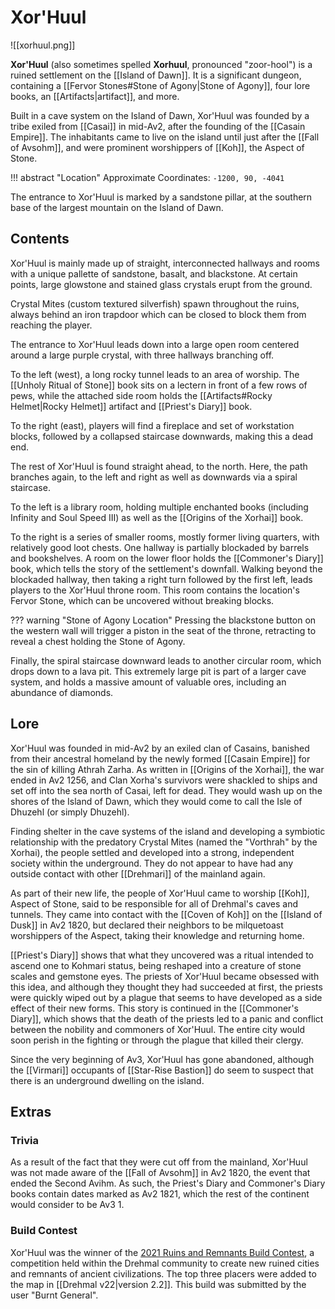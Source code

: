 # Xor'Huul

![[xorhuul.png]]

**Xor'Huul** (also sometimes spelled **Xorhuul**, pronounced "zoor-hool") is a ruined settlement on the [[Island of Dawn]]. It is a significant dungeon, containing a [[Fervor Stones#Stone of Agony|Stone of Agony]], four lore books, an [[Artifacts|artifact]], and more.

Built in a cave system on the Island of Dawn, Xor'Huul was founded by a tribe exiled from [[Casai]] in mid-Av2, after the founding of the [[Casain Empire]]. The inhabitants came to live on the island until just after the [[Fall of Avsohm]], and were prominent worshippers of [[Koh]], the Aspect of Stone.

!!! abstract "Location"
    Approximate Coordinates: `-1200, 90, -4041`

The entrance to Xor'Huul is marked by a sandstone pillar, at the southern base of the largest mountain on the Island of Dawn.

## Contents

Xor'Huul is mainly made up of straight, interconnected hallways and rooms with a unique pallette of sandstone, basalt, and blackstone. At certain points, large glowstone and stained glass crystals erupt from the ground. 

Crystal Mites (custom textured silverfish) spawn throughout the ruins, always behind an iron trapdoor which can be closed to block them from reaching the player.

The entrance to Xor'Huul leads down into a large open room centered around a large purple crystal, with three hallways branching off.

To the left (west), a long rocky tunnel leads to an area of worship. The [[Unholy Ritual of Stone]] book sits on a lectern in front of a few rows of pews, while the attached side room holds the [[Artifacts#Rocky Helmet|Rocky Helmet]] artifact and [[Priest's Diary]] book.

To the right (east), players will find a fireplace and set of workstation blocks, followed by a collapsed staircase downwards, making this a dead end. 

The rest of Xor'Huul is found straight ahead, to the north. Here, the path branches again, to the left and right as well as downwards via a spiral staircase.

To the left is a library room, holding multiple enchanted books (including Infinity and Soul Speed III) as well as the [[Origins of the Xorhai]] book.

To the right is a series of smaller rooms, mostly former living quarters, with relatively good loot chests. One hallway is partially blockaded by barrels and bookshelves. A room on the lower floor holds the [[Commoner's Diary]] book, which tells the story of the settlement's downfall. Walking beyond the blockaded hallway, then taking a right turn followed by the first left, leads players to the Xor'Huul throne room. This room contains the location's Fervor Stone, which can be uncovered without breaking blocks.

??? warning "Stone of Agony Location"
    Pressing the blackstone button on the western wall will trigger a piston in the seat of the throne, retracting to reveal a chest holding the Stone of Agony.

Finally, the spiral staircase downward leads to another circular room, which drops down to a lava pit. This extremely large pit is part of a larger cave system, and holds a massive amount of valuable ores, including an abundance of diamonds.

## Lore

Xor'Huul was founded in mid-Av2 by an exiled clan of Casains, banished from their ancestral homeland by the newly formed [[Casain Empire]] for the sin of killing Athrah Zarha. As written in [[Origins of the Xorhai]], the war ended in Av2 1256, and Clan Xorha's survivors were shackled to ships and set off into the sea north of Casai, left for dead. They would wash up on the shores of the Island of Dawn, which they would come to call the Isle of Dhuzehl (or simply Dhuzehl).

Finding shelter in the cave systems of the island and developing a symbiotic relationship with the predatory Crystal Mites (named the "Vorthrah" by the Xorhai), the people settled and developed into a strong, independent society within the underground. They do not appear to have had any outside contact with other [[Drehmari]] of the mainland again.

As part of their new life, the people of Xor'Huul came to worship [[Koh]], Aspect of Stone, said to be responsible for all of Drehmal's caves and tunnels. They came into contact with the [[Coven of Koh]] on the [[Island of Dusk]] in Av2 1820, but declared their neighbors to be milquetoast worshippers of the Aspect, taking their knowledge and returning home. 

[[Priest's Diary]] shows that what they uncovered was a ritual intended to ascend one to Kohmari status, being reshaped into a creature of stone scales and gemstone eyes. The priests of Xor'Huul became obsessed with this idea, and although they thought they had succeeded at first, the priests were quickly wiped out by a plague that seems to have developed as a side effect of their new forms. This story is continued in the [[Commoner's Diary]], which shows that the death of the priests led to a panic and conflict between the nobility and commoners of Xor'Huul. The entire city would soon perish in the fighting or through the plague that killed their clergy.

Since the very beginning of Av3, Xor'Huul has gone abandoned, although the [[Virmari]] occupants of [[Star-Rise Bastion]] do seem to suspect that there is an underground dwelling on the island.

## Extras

### Trivia

As a result of the fact that they were cut off from the mainland, Xor'Huul was not made aware of the [[Fall of Avsohm]] in Av2 1820, the event that ended the Second Avihm.  As such, the Priest's Diary and Commoner's Diary books contain dates marked as Av2 1821, which the rest of the continent would consider to be Av3 1.

### Build Contest

Xor'Huul was the winner of the [2021 Ruins and Remnants Build Contest](https://youtu.be/Aff9XZDNAFw?si=rO9OVnTxCypsY9pB&t=644), a competition held within the Drehmal community to create new ruined cities and remnants of ancient civilizations. The top three placers were added to the map in [[Drehmal v22|version 2.2]]. This build was submitted by the user "Burnt General".
